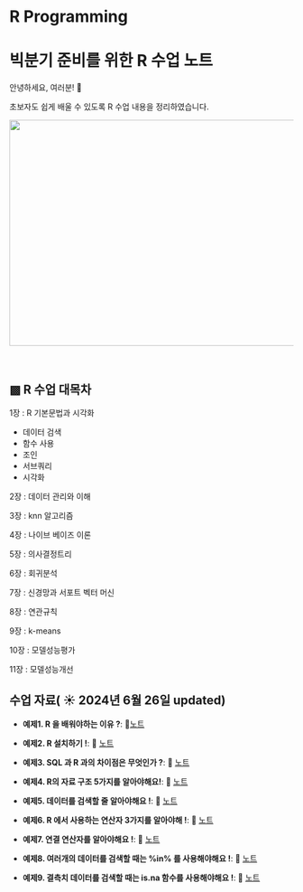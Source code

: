 # R Programming


# 빅분기 준비를 위한 R 수업 노트

안녕하세요, 여러분!  🌟

초보자도 쉽게 배울 수 있도록 R 수업 내용을 정리하였습니다.

<img src="https://github.com/boeun-pk/R-/blob/main/R%20%EC%88%98%EC%97%85%20%ED%91%9C%EC%A7%80.png" width="600" height="400">

&nbsp;


## ▩ R 수업 대목차


1장 : R 기본문법과 시각화 
- 데이터 검색
- 함수 사용
- 조인
- 서브쿼리
- 시각화


2장 : 데이터 관리와 이해

3장 : knn 알고리즘

4장 : 나이브 베이즈 이론

5장 : 의사결정트리

6장 : 회귀분석

7장 : 신경망과 서포트 벡터 머신

8장 : 연관규칙

9장 : k-means

10장 : 모델성능평가

11장 : 모델성능개선


## 수업 자료( ☀️ 2024년 6월 26일 updated)


- **예제1. R 을 배워야하는 이유 ?**:  📄[노트](https://www.notion.so/R-1-R-1594fa83c6f24c65b98943be6dcea311?pvs=4)
  &nbsp;
  
- **예제2. R 설치하기 !**: 📄 [노트](https://www.notion.so/R-2-R-a0d3aeb0bc804af89eb9141031d96ff7?pvs=4)

- **예제3. SQL 과 R 과의 차이점은 무엇인가 ?**: 📄 [노트](https://www.notion.so/R-3-SQL-R-30f6b7db1f4941df8f22498126af5a03?pvs=4)

- **예제4. R의 자료 구조 5가지를 알아야해요!**: 📄 [노트](https://www.notion.so/R-4-R-5-95b945f0c71744d28f6b489e2be37d0e?pvs=4)

- **예제5. 데이터를 검색할 줄 알아야해요 !**: 📄 [노트](https://www.notion.so/R-5-926809c0fd064d108fbfd7cef1cd451d?pvs=4)

- **예제6. R 에서 사용하는 연산자 3가지를 알아야해 !**: 📄 [노트](https://www.notion.so/R-6-R-3-f4752c086db247e1b9de98f81c745a72?pvs=4)

- **예제7. 연결 연산자를 알아야해요 !**: 📄 [노트](https://www.notion.so/R-7-paste-4f9d20effef84b2fb541cfef20d1fef4?pvs=4)

- **예제8. 여러개의 데이터를 검색할 때는 %in% 를 사용해야해요 !**: 📄 [노트](https://www.notion.so/R-8-in-f500358d396b410f8d923c7c64b4c8f1?pvs=4)

- **예제9. 결측치 데이터를 검색할 때는 is.na 함수를 사용해야해요 !**: 📄 [노트](https://www.notion.so/R-9-is-na-ef01d6e7fdde449abf9bff40b456dd04?pvs=4)


